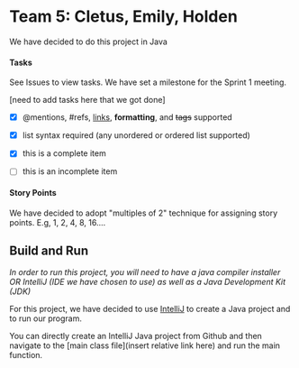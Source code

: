 # Team 5: Cletus, Emily, Holden

We have decided to do this project in Java

#### Tasks
See Issues to view tasks.
We have set a milestone for the Sprint 1 meeting.

[need to add tasks here that we got done]
- [x] @mentions, #refs, [links](), **formatting**, and <del>tags</del> supported
- [x] list syntax required (any unordered or ordered list supported)
- [x] this is a complete item
- [ ] this is an incomplete item


#### Story Points
We have decided to adopt "multiples of 2" technique for assigning story points.
E.g, 1, 2, 4, 8, 16....

## Build and Run
*In order to run this project, you will need to have a java compiler installer OR IntelliJ (IDE we have chosen to use) as well as a Java Development Kit (JDK)*

For this project, we have decided to use [IntelliJ](https://www.jetbrains.com/idea/download/) to create a Java project and to run our program.

You can directly create an IntelliJ Java project from Github and then navigate to the [main class file](insert relative link here) and run the main function.
